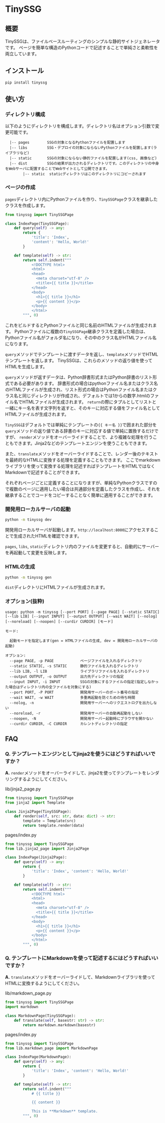 # TinySSG

## 概要

TinySSGは、ファイルベースルーティングのシンプルな静的サイトジェネレータです。
ページを簡単な構造のPythonコードで記述することで単純さと柔軟性を両立しています。

## インストール

```bash
pip install tinyssg
```

## 使い方

### ディレクトリ構成

以下のようにディレクトリを構成します。ディレクトリ名はオプション引数で変更可能です。

```text
  |-- pages        SSGの対象となるPythonファイルを配置します
  |-- libs         SSG・デプロイの対象にならないPythonファイルを配置します(ライブラリなど)
  |-- static       SSGの対象にならない静的ファイルを配置します(css, 画像など)
  |-- dist         SSGの結果が出力されるディレクトリです。このディレクトリの中身をWebサーバに配置することでWebサイトとして公開できます。
        |-- static  staticディレクトリはこのディレクトリにコピーされます
```

### ページの作成

`pages`ディレクトリ内にPythonファイルを作り、`TinySSGPage`クラスを継承したクラスを作成します。

```python
from tinyssg import TinySSGPage

class IndexPage(TinySSGPage):
    def query(self) -> any:
        return {
            'title': 'Index',
            'content': 'Hello, World!'
        }

    def template(self) -> str:
        return self.indent("""
            <!DOCTYPE html>
            <html>
            <head>
              <meta charset="utf-8" />
              <title>{{ title }}</title>
            </head>
            <body>
              <h1>{{ title }}</h1>
              <p>{{ content }}</p>
            </body>
            </html>
        """, 0)
```

これをビルドするとPythonファイルと同じ名前のHTMLファイルが生成されます。
Pythonファイルに複数の`TinySSGPage`継承クラスを定義した場合は、Pythonファイル名がフォルダ名になり、その中のクラス名がHTMLファイル名になります。

`query`メソッドでテンプレートに渡すデータを返し、`template`メソッドでHTMLテンプレートを返します。
TinySSGは、これらのメソッドの返り値を使ってHTMLを生成します。

`query`メソッドが返すデータは、Python辞書形式またはPython辞書のリスト形式である必要があります。
辞書形式の場合はpythonファイル名またはクラス名のHTMLファイルが生成され、リスト形式の場合はPythonファイル名またはクラス名と同じディレクトリが作成され、デフォルトでは1からの数字.htmlのファイル名でHTMLファイルが生成されます。
`return`の際にタプルとしてリストと一緒にキー名を表す文字列を返すと、そのキーに対応する値をファイル名としてHTMLファイルが生成されます。

`TinySSG`はデフォルトでは単純にテンプレートの`{{ キー名 }}`で囲まれた部分を`query`メソッドの返り値である辞書のキーに対応する値で単純に置換するだけですが、
`render`メソッドをオーバーライドすることで、より複雑な処理を行うこともできます。Jinja2などのテンプレートエンジンを使うこともできます。

また、`translate`メソッドをオーバーライドすることで、レンダー後のテキストを最終的なHTMLに変換する処理を定義することもできます。
ここでmarkdownライブラリを使って変換する処理を記述すればテンプレートをHTMLではなくMarkdownで記述することができます。

それぞれページごとに定義することになりますが、単純なPythonクラスですので複数のページに適用したい場合は共通部分を定義したクラスを作成し、それを継承することでコードをコピーすることなく簡単に適用することができます。

### 開発用ローカルサーバの起動

```bash
python -m tinyssg dev
```

開発用ローカルサーバが起動します。`http://localhost:8000`にアクセスすることで生成されたHTMLを確認できます。

`pages`, `libs`, `static`ディレクトリ内のファイルを変更すると、自動的にサーバーを再起動して変更を反映します。

### HTMLの生成

```bash
python -m tinyssg gen
```

`dist`ディレクトリにHTMLファイルが生成されます。

### オプション(抜粋)

```text
usage: python -m tinyssg [--port PORT] [--page PAGE] [--static STATIC] [--lib LIB] [--input INPUT] [--output OUTPUT] [--wait WAIT] [--nolog] [--noreload] [--noopen] [--curdir CURDIR] [モード]

モード:

  起動モードを指定します(gen = HTMLファイルの生成, dev = 開発用ローカルサーバの起動)

オプション:
  --page PAGE, -p PAGE            ページファイルを入れるディレクトリ
  --static STATIC, -s STATIC      静的ファイルを入れるディレクトリ
  --lib LIB, -l LIB               ライブラリファイルを入れるディレクトリ
  --output OUTPUT, -o OUTPUT      出力先ディレクトリの指定
  --input INPUT, -i INPUT         SSGの対象にするファイルの指定(指定しなかった場合はディレクトリ内の全ファイルを対象にする)
  --port PORT, -P PORT            開発用サーバーのポート番号の指定
  --wait WAIT, -w WAIT            多重再起動を防ぐための待ち時間
  --nolog, -n                     開発用サーバーへのリクエストログを出力しない
  --noreload, -r                  開発用サーバーの自動再起動をしない
  --noopen, -N                    開発用サーバー起動時にブラウザを開かない
  --curdir CURDIR, -C CURDIR      カレントディレクトリの指定
```

## FAQ

### **Q.** テンプレートエンジンとしてjinja2を使うにはどうすればいいですか？

**A.** `render`メソッドをオーバーライドして、jinja2を使ってテンプレートをレンダリングするようにしてください。

lib/jinja2_page.py

```python
from tinyssg import TinySSGPage
from jinja2 import Template

class Jinja2Page(TinySSGPage):
    def render(self, src: str, data: dict) -> str:
        template = Template(src)
        return template.render(data)
```

pages/index.py

```python
from tinyssg import TinySSGPage
from lib.jinja2_page import Jinja2Page

class IndexPage(Jinja2Page):
    def query(self) -> any:
        return {
            'title': 'Index', 'content': 'Hello, World!'
        }

    def template(self) -> str:
        return self.indent("""
            <!DOCTYPE html>
            <html>
            <head>
              <meta charset="utf-8" />
              <title>{{ title }}</title>
            </head>
            <body>
              <h1>{{ title }}</h1>
              <p>{{ content }}</p>
            </body>
            </html>
        """, 0)
```

### **Q.** テンプレートにMarkdownを使って記述するにはどうすればいいですか？

**A.** `translate`メソッドをオーバーライドして、Markdownライブラリを使ってHTMLに変換するようにしてください。

lib/markdown_page.py

```python
from tinyssg import TinySSGPage
import markdown

class MarkdownPage(TinySSGPage):
    def translate(self, basestr: str) -> str:
        return markdown.markdown(basestr)
```

pages/index.py

```python
from tinyssg import TinySSGPage
from lib.markdown_page import MarkdownPage

class IndexPage(MarkdownPage):
    def query(self) -> any:
        return {
            'title': 'Index', 'content': 'Hello, World!'
        }

    def template(self) -> str:
        return self.indent("""
            # {{ title }}

            {{ content }}

            This is **Markdown** template.
        """, 0)
```
